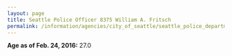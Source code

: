```yaml
---
layout: page
title: Seattle Police Officer 8375 William A. Fritsch
permalink: /information/agencies/city_of_seattle/seattle_police_department/copbook/8375/
---
```


**Age as of Feb. 24, 2016:** 27.0
